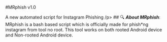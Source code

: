 
#MRphish v1.0

A new automated script for Instagram Phishing /p> ## 🔍 ***About MRphish***: MRphish is a bash based script which is officially made for phish*ng instagram from tool no root. This tool works on both rooted Android device and Non-rooted Android device.
